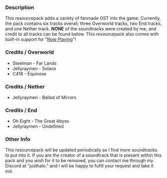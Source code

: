 ### Description
This resourcepack adds a variety of fanmade OST into the game. Currently, the pack contains six tracks overall; three Overworld tracks, two End tracks, and one Nether track. **NONE** of the soundtracks were created by me, and credit to all tracks can be found below. This resourcepack also comes with built-in support for "[Now Playing](https://modrinth.com/mod/now-playing)"!

### Credits / Overworld
- Steelman - Far Lands
- Jellyraymen - Solace
- C418 - Équinoxe

### Credits / Nether
- Jellyraymen - Ballad of Mirrors

### Credits / End
- Oh Eight - The Great Abyss
- Jellyraymen - Undefined

### Other Info
This resourcepack will be updated periodically as I find more soundtracks to put into it. If you are the creator of a soundtrack that is present within this pack and you wish for it to be removed, you can contact me through my Discord at "justhalo." and I will be happy to fufill your request and take it out.
